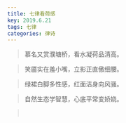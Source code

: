 ```yaml
---
title: 七律看荷感
key: 2019.6.21
tags: 七律
categories: 律诗
---
```


<blockquote class="blockquote-center">慕名又赏濮塘桥，看水凝荷品清高。
</blockquote>
<blockquote class="blockquote-center">笑靥实在羞小嘴，立影正直傲细腰。
</blockquote>
<blockquote class="blockquote-center">绿裙白脚多性感，红面洁身向风骚。
</blockquote>
<blockquote class="blockquote-center">自然生态学智慧，心底平常变娇娆。
</blockquote>
<blockquote class="blockquote-center"></br>
</blockquote>
